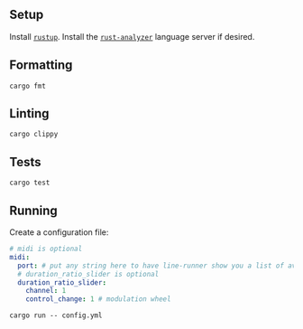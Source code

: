 ## Setup

Install [`rustup`](https://rustup.rs/). Install the [`rust-analyzer`](https://rust-analyzer.github.io) language server if desired.

## Formatting

```shell
cargo fmt
```

## Linting

```shell
cargo clippy
```

## Tests

```shell
cargo test
```

## Running

Create a configuration file:

```yaml
# midi is optional
midi:
  port: # put any string here to have line-runner show you a list of available ports
  # duration_ratio_slider is optional
  duration_ratio_slider:
    channel: 1
    control_change: 1 # modulation wheel
```

```shell
cargo run -- config.yml
```

